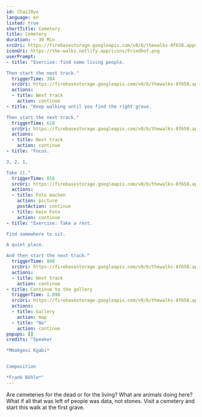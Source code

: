 ```yaml
---
id: ChaiJ0yo
language: en
listed: true
shortTitle: Cemetery
title: Cemetery
duration: ~ 30 Min
srcUri: https://firebasestorage.googleapis.com/v0/b/thewalks-8f658.appspot.com/o/mp3%2Fv0%2Fen_ChaiJ0yo%2Fen_ChaiJ0yo.mp3?alt=media&token=e5404fc4-aa1f-463c-b21e-03a9142a9f84
iconUri: https://the-walks.netlify.app/icons/Friedhof.png
userPrompt:
- title: "Exercise: find some living people.

Then start the next track."
  triggerTime: 384
  srcUri: https://firebasestorage.googleapis.com/v0/b/thewalks-8f658.appspot.com/o/mp3%2Fv0%2Fde_ChaiJ0yo%2Fde_ChaiJ0yo_loop_1.mp3?alt=media&token=7d3b45a7-12e5-4400-8c15-33886e2204a1
  actions:
  - title: Next track
    action: continue
- title: "Keep walking until you find the right grave. 

Then start the next track."
  triggerTime: 618
  srcUri: https://firebasestorage.googleapis.com/v0/b/thewalks-8f658.appspot.com/o/mp3%2Fv0%2Fde_ChaiJ0yo%2Fde_ChaiJ0yo_loop_2.mp3?alt=media&token=375131c9-94b6-4097-b026-003be5056fbc
  actions:
  - title: Next track
    action: continue
- title: "Focus.

3, 2, 1,

Take it."
  triggerTime: 816
  srcUri: https://firebasestorage.googleapis.com/v0/b/thewalks-8f658.appspot.com/o/mp3%2Fv0%2Fen_ChaiJ0yo%2Fen_ChaiJ0yo_loop_3.mp3?alt=media&token=94279463-9d0c-4ef4-96cd-e4ca88d70bc5
  actions:
  - title: Foto machen
    action: picture
    postAction: continue
  - title: Kein Foto
    action: continue
- title: "Exercise: Take a rest.

Find somewhere to sit.

A quiet place.

And then start the next track."
  triggerTime: 848
  srcUri: https://firebasestorage.googleapis.com/v0/b/thewalks-8f658.appspot.com/o/mp3%2Fv0%2Fde_ChaiJ0yo%2Fde_ChaiJ0yo_loop_4.mp3?alt=media&token=ffd6fa93-15dd-4036-bbf7-b173a7c67e9e
  actions: 
  - title: Next track
    action: continue
- title: Continue to the gallery
  triggerTime: 1.098
  srcUri: https://firebasestorage.googleapis.com/v0/b/thewalks-8f658.appspot.com/o/static%2Fmedias%2Fmulti_Zeubeel8_loop.mp3?alt=media&token=88349085-3303-48b9-bdc6-fd7b09519a26
  actions:
  - title: Gallery
    action: map
  - title: "No"
    action: continue
popups: []
credits: "Speaker

*Mmakgosi Kgabi*


Composition

*Frank Böhle*"
---
```

Are cemeteries for the dead or for the living? What are animals doing here? What if all that was left of people was data, not stones. Visit a cemetery and start this walk at the first grave.
